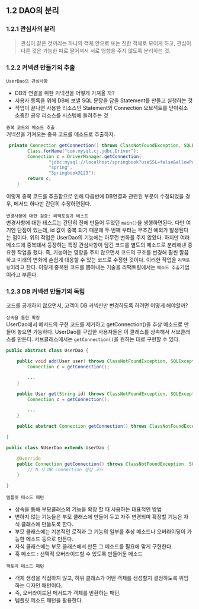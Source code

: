 ## 1.2 DAO의 분리
### 1.2.1 관심사의 분리
> 관심이 같은 것끼리는 하나의 객체 안으로 또는 친한 객체로 모이게 하고, 관심이 다른 것은 가능한 따로 떨어져서 서로 영향을 주지 않도록 분리하는 것.

### 1.2.2 커넥션 만들기의 추출
`UserDao의 관심사항`
* DB와 연결을 위한 커넥션을 어떻게 가져올 까?
* 사용자 등록을 위해 DB에 보낼 SQL 문장을 담을 Statement를 만들고 실행하는 것
* 작업이 끝나면 사용한 리소스인 Statement와 Connection 오브젝트를 닫아줘소 소중한 공유 리소스를 시스템에 돌려주는 것

`중복 코드의 메소드 추출`  
커넥션을 가져오는 중복 코드를 메소드로 추출하자. 
```Java
 private Connection getConnection() throws ClassNotFoundException, SQLException {
        Class.forName("com.mysql.cj.jdbc.Driver");
        Connection c = DriverManager.getConnection(
                "jdbc:mysql://localhost/springbook?useSSL=false&allowPublicKeyRetrieval=true",
                "spring",
                "Springbook@123");
        return c;
    }
```
이렇게 중복 코드를 추출함으로 인해 다음번에 DB연결과 관련된 부분이 수정되었을 경우, 메서드 하나만 간단히 수정하면된다. 

`변경사항에 대한 검증: 리팩토링과 테스트`  
변경사항에 대한 테스트는 간단히 전에 만들어 두었던 `main()`을 생행하면된다. 다만 여기엔 단점이 있는데, id 값이 중복 되기 때문에 두 번째 부터는 무조건 예외가 발생된다는 점이다. 
위의 작업은 UserDao의 기능에는 아무런 변화를 주지 않았다. 하지만 여러 메소드에 중복돼서 등장하는 특정 관심사항이 담긴 코드를 별도의 메소드로 분리해낸 중요한 작업을 했다. 즉, 기능여는 영향을 주지 않으면서 코드의 구조를 변경해 훨씬 깔끔하고 미래의 변화에 손쉽게 대응할 수 있는 코드로 수정한 것이다. 이러한 작업을 `리팩토링`이라고 한다. 이렇게 중복된 코드를 뽑아내는 기술을 리팩토링에서는 `메소드 추출`기법이라고 부른다. 

### 1.2.3 DB 커넥션 만들기의 독립
코드를 공개하지 않으면서, 고객이 DB 커넥션만 변경하도록 하려면 어떻게 해야할까?  

`상속을 통한 확장`  
UserDao에서 메서드의 구현 코드를 제거하고 getConnection()을 추상 메소드로 만들어 놓으면 가능하다. UserDao를 구입한 사용자들은 이 클래스를 상속해서 서브클래스를 만든다. 서브클래스에서는 `getConnection()`을 원하는 대로 구현할 수 있다. 

``` Java
public abstract class UserDao {

    public void add(User user) throws ClassNotFoundException, SQLException {
        Connection c = getConnection();

        ...
    }

    public User get(String id) throws ClassNotFoundException, SQLException {
        Connection c = getConnection();

        ...
    }

    public abstract Connection getConnection() throws ClassNotFoundException, SQLException;

}

public class NUserDao extends UserDao {

    @Override
    public Connection getConnection() throws ClassNotFoundException, SQLException {
        // N 사 DB connection 생성 코드
    }

}
```
`템플릿 메소드 패턴`  
* 상속을 통해 부모클래스의 기능을 확장 할 때 사용하는 대표적인 방법
* 변하지 않는 기능들은 부모 클래스에 만들어 두고 자주 변경되며 확장할 기능은 자식 클래스에 만들도록 한다. 
* 부모 클래스에는 기본적인 로직과 그 기능의 일부를 추상 메소드나 오버라이딩이 가능한 메소드 등으로 만든다. 
* 자식 클래스에는 부모 클래스에서 만든 그 메소드를 필요에 맞게 구현한다.
* 훅 메소드 : 선택적 오버라이드할 수 있도록 만들어둔 메소드  

`팩토리 메소드 패턴`
* 객체 생성을 직접하지 않고, 하위 클래스가 어떤 객체를 생성할지 결정하도록 위임하는 디자인 패턴이다.
* 즉, 오버라이드된 메서드가 객체를 반환하는 패턴.
* 템플릿 메소드 패턴을 활용한다.

